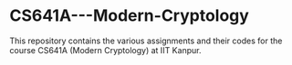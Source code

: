 # CS641A---Modern-Cryptology
This repository contains the various assignments and their codes for the course CS641A (Modern Cryptology) at IIT Kanpur.
